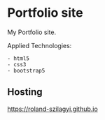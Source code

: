 # Portfolio site

My Portfolio site.

Applied Technologies:

    - html5
    - css3
    - bootstrap5

## Hosting

https://roland-szilagyi.github.io
